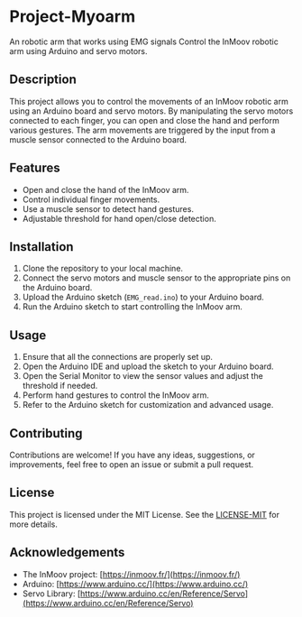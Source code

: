 # Project-Myoarm
An robotic arm that works using EMG signals
Control the InMoov robotic arm using Arduino and servo motors.

## Description

This project allows you to control the movements of an InMoov robotic arm using an Arduino board and servo motors. By manipulating the servo motors connected to each finger, you can open and close the hand and perform various gestures. The arm movements are triggered by the input from a muscle sensor connected to the Arduino board.

## Features

- Open and close the hand of the InMoov arm.
- Control individual finger movements.
- Use a muscle sensor to detect hand gestures.
- Adjustable threshold for hand open/close detection.

## Installation

1. Clone the repository to your local machine.
2. Connect the servo motors and muscle sensor to the appropriate pins on the Arduino board.
3. Upload the Arduino sketch (`EMG_read.ino`) to your Arduino board.
4. Run the Arduino sketch to start controlling the InMoov arm.

## Usage

1. Ensure that all the connections are properly set up.
2. Open the Arduino IDE and upload the sketch to your Arduino board.
3. Open the Serial Monitor to view the sensor values and adjust the threshold if needed.
4. Perform hand gestures to control the InMoov arm.
5. Refer to the Arduino sketch for customization and advanced usage.

## Contributing

Contributions are welcome! If you have any ideas, suggestions, or improvements, feel free to open an issue or submit a pull request.

## License

This project is licensed under the MIT License. See the [LICENSE-MIT](LICENSE-MIT) for more details.

## Acknowledgements

- The InMoov project: [https://inmoov.fr/](https://inmoov.fr/)
- Arduino: [https://www.arduino.cc/](https://www.arduino.cc/)
- Servo Library: [https://www.arduino.cc/en/Reference/Servo](https://www.arduino.cc/en/Reference/Servo)
